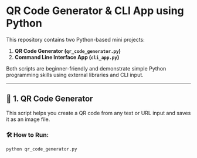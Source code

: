 # QR Code Generator & CLI App using Python

This repository contains two Python-based mini projects:

1. **QR Code Generator (`qr_code_generator.py`)**
2. **Command Line Interface App (`cli_app.py`)**

Both scripts are beginner-friendly and demonstrate simple Python programming skills using external libraries and CLI input.

---

## 📌 1. QR Code Generator

This script helps you create a QR code from any text or URL input and saves it as an image file.

### 🛠 How to Run:
```bash
python qr_code_generator.py
